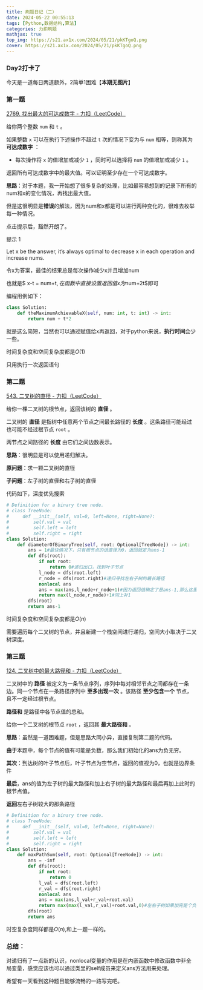 ```yaml
---
title: 刷题日记（二）
date: 2024-05-22 00:55:13
tags: [Python,数据结构,算法]
categories: 力扣刷题
mathjax: true
top_img: https://s21.ax1x.com/2024/05/21/pkKTgoQ.png
cover: https://s21.ax1x.com/2024/05/21/pkKTgoQ.png
---
```


### Day2打卡了

今天是一道每日两道额外，2简单1困难【**本期无图片**】

### 第一题

[2769. 找出最大的可达成数字 - 力扣（LeetCode）](https://leetcode.cn/problems/find-the-maximum-achievable-number/description/?envType=daily-question&envId=2024-05-21)

给你两个整数 `num` 和 `t` 。

如果整数 `x` 可以在执行下述操作不超过 `t` 次的情况下变为与 `num` 相等，则称其为 **可达成数字** ：

- 每次操作将 `x` 的值增加或减少 `1` ，同时可以选择将 `num` 的值增加或减少 `1` 。

返回所有可达成数字中的最大值。可以证明至少存在一个可达成数字。



**思路**：对于本题，我一开始想了很多复杂的处理，比如最容易想到的记录下所有的num和x的变化情况，再找出最大值。

但是这很明显是**错误**的解法，因为num和x都是可以进行两种变化的，很难去枚举每一种情况。

点击提示后，豁然开朗了。

提示 1

Let x be the answer, it’s always optimal to decrease x in each operation and increase nums.

令x为答案，最佳的结果总是每次操作减少x并且增加num

也就是$ x-t = num+t$,在函数中直接设置返回值x为$num+2t$即可

编程用例如下：

```python
class Solution:
    def theMaximumAchievableX(self, num: int, t: int) -> int:
        return num + t*2
```

就是这么简短，当然也可以通过赋值给x再返回，对于python来说，**执行时间**会少一些。

时间复杂度和空间复杂度都是$O(1)$

只用执行一次返回语句



### 第二题

[543. 二叉树的直径 - 力扣（LeetCode）](https://leetcode.cn/problems/diameter-of-binary-tree/description/)

给你一棵二叉树的根节点，返回该树的 **直径** 。

二叉树的 **直径** 是指树中任意两个节点之间最长路径的 **长度** 。这条路径可能经过也可能不经过根节点 `root` 。

两节点之间路径的 **长度** 由它们之间边数表示。

**思路**：很明显是可以使用递归解决。

**原问题**：求一颗二叉树的直径

**子问题**：左子树的直径和右子树的直径

代码如下，深度优先搜索

```python
# Definition for a binary tree node.
# class TreeNode:
#     def __init__(self, val=0, left=None, right=None):
#         self.val = val
#         self.left = left
#         self.right = right
class Solution:
    def diameterOfBinaryTree(self, root: Optional[TreeNode]) -> int:
        ans = 1#最快情况下，只有根节点的话直径为0，返回就定为ans-1
        def dfs(root):
            if not root:
                return 0#递归出口，找到叶子节点
            l_node = dfs(root.left)
            r_node = dfs(root.right)#递归寻找左右子树的最长路径
            nonlocal ans
            ans = max(ans,l_node+r_node+1)#因为返回值确定了是ans-1,那么这里补1
            return max(l_node,r_node)+1#同上补1
        dfs(root)
        return ans-1

```

时间复杂度和空间复杂度都是$O(n)$

需要遍历每个二叉树的节点，并且新建一个栈空间进行递归，空间大小取决于二叉树深度。



### 第三题

[124. 二叉树中的最大路径和 - 力扣（LeetCode）](https://leetcode.cn/problems/binary-tree-maximum-path-sum/)

二叉树中的 **路径** 被定义为一条节点序列，序列中每对相邻节点之间都存在一条边。同一个节点在一条路径序列中 **至多出现一次** 。该路径 **至少包含一个** 节点，且不一定经过根节点。

**路径和** 是路径中各节点值的总和。

给你一个二叉树的根节点 `root` ，返回其 **最大路径和** 。

**思路**：虽然是一道困难题，但是思路大同小异，直接复制第二题的代码。

**由于**本题中，每个节点的值有可能是负数，那么我们初始化的ans为负无穷。

**其次**：到达树的叶子节点后，叶子节点为空节点，返回的值视为0，也就是边界条件

**最后**，ans的值为左子树的最大路径和加上右子树的最大路径和最后再加上此时的根节点值。

**返回**左右子树较大的那条路径



```python
# Definition for a binary tree node.
# class TreeNode:
#     def __init__(self, val=0, left=None, right=None):
#         self.val = val
#         self.left = left
#         self.right = right
class Solution:
    def maxPathSum(self, root: Optional[TreeNode]) -> int:
        ans = -inf
        def dfs(root):
            if not root:
                return 0
            l_val = dfs(root.left)
            r_val = dfs(root.right)
            nonlocal ans
            ans = max(ans,l_val+r_val+root.val)
            return max(max(l_val,r_val)+root.val,0)#左右子树如果加完是个负数不如不加
        dfs(root)
        return ans
```

时空复杂度同样都是$O(n)$,和上一题一样的。



### 总结：

对递归有了一点新的认识，nonlocal变量的作用是在内嵌函数中修改函数中非全局变量，感觉应该也可以通过类里的self成员来定义ans方法用来处理。

希望有一天看到这种题目能够流畅的一路写完吧。
